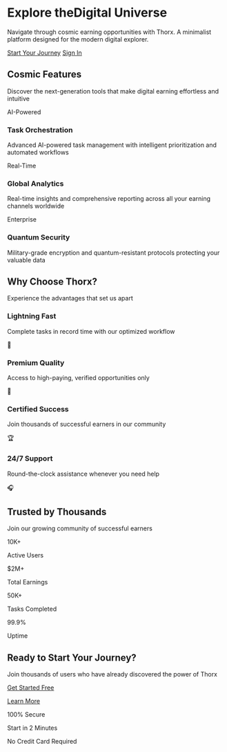 # Explore theDigital Universe

Navigate through cosmic earning opportunities with Thorx. A minimalist platform designed for the modern digital explorer.

[Start Your Journey](https://f3872d50-b8cf-4733-b79b-e5eacd219e7a.janeway.prod.repl.run/auth) [Sign In](https://f3872d50-b8cf-4733-b79b-e5eacd219e7a.janeway.prod.repl.run/auth)

## Cosmic Features

Discover the next-generation tools that make digital earning effortless and intuitive

AI-Powered

### Task Orchestration

Advanced AI-powered task management with intelligent prioritization and automated workflows

Real-Time

### Global Analytics

Real-time insights and comprehensive reporting across all your earning channels worldwide

Enterprise

### Quantum Security

Military-grade encryption and quantum-resistant protocols protecting your valuable data

## Why Choose Thorx?

Experience the advantages that set us apart

### Lightning Fast

Complete tasks in record time with our optimized workflow

🚀

### Premium Quality

Access to high-paying, verified opportunities only

💎

### Certified Success

Join thousands of successful earners in our community

🏆

### 24/7 Support

Round-the-clock assistance whenever you need help

🎧

## Trusted by Thousands

Join our growing community of successful earners

10K+

Active Users

$2M+

Total Earnings

50K+

Tasks Completed

99.9%

Uptime

## Ready to Start Your Journey?

Join thousands of users who have already discovered the power of Thorx

[Get Started Free](https://f3872d50-b8cf-4733-b79b-e5eacd219e7a.janeway.prod.repl.run/auth)

[Learn More](https://f3872d50-b8cf-4733-b79b-e5eacd219e7a.janeway.prod.repl.run/features)

100% Secure

Start in 2 Minutes

No Credit Card Required